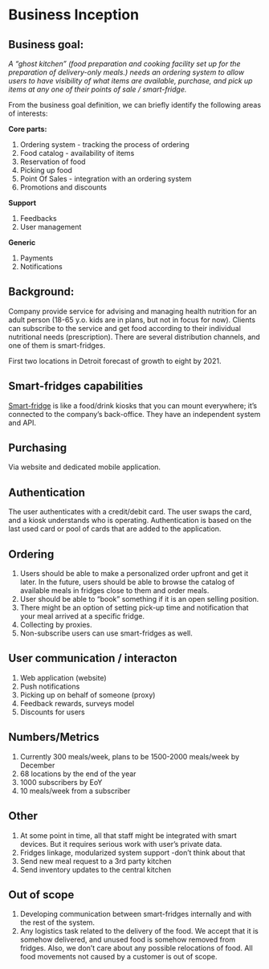 # Business Inception  

## Business goal:

*A “ghost kitchen” (food preparation and cooking facility set up for the preparation of delivery-only meals.) needs an ordering system to allow users to have visibility of what items are available, purchase, and pick up items at any one of their points of sale / smart-fridge.*

From the business goal definition, we can briefly identify the following areas of interests:

**Core parts:**
1. Ordering system - tracking the process of ordering 
1. Food catalog - availability of items
1. Reservation of food 
1. Picking up food
1. Point Of Sales - integration with an ordering system
1. Promotions and discounts

**Support** 
1. Feedbacks
1. User management

**Generic**
1. Payments 
1. Notifications

## Background: 

Company provide service for advising and managing health nutrition for an adult person (18-65 y.o. kids are in plans, but not in focus for now). Clients can subscribe to the service and get food according to their individual nutritional needs (prescription). There are several distribution channels, and one of them is smart-fridges. 

First two locations in Detroit forecast of growth to eight by 2021. 

## Smart-fridges capabilities 

[Smart-fridge](https://github.com/ldynia/archcolider/blob/master/docs/PRESENTATION%20-%20Design%20and%20Analysis%20of%20Software%20Architectures%20PDF%20Ver.pdf) is like a food/drink kiosks that you can mount everywhere; it’s connected to the company’s back-office. They have an independent system and API. 

## Purchasing 

Via website and dedicated mobile application.

## Authentication 

The user authenticates with a credit/debit card. The user swaps the card, and a kiosk understands who is operating. Authentication is based on the last used card or pool of cards that are added to the application. 

## Ordering 

1. Users should be able to make a personalized order upfront and get it later. In the future, users should be able to browse the catalog of available meals in fridges close to them and order meals. 
2. User should be able to “book” something if it is an open selling position. 
3. There might be an option of setting pick-up time and notification that your meal arrived at a specific fridge. 
1. Collecting by proxies.
4. Non-subscribe users can use smart-fridges as well.

## User communication / interacton 

1. Web application (website) 
1. Push notifications 
1. Picking up on behalf of someone (proxy) 
1. Feedback rewards, surveys model 
1. Discounts for users 

## Numbers/Metrics

1. Currently 300 meals/week, plans to be 1500-2000 meals/week by December 
1. 68 locations by the end of the year 
1. 1000 subscribers by EoY  
1. 10 meals/week from a subscriber 

## Other 

1. At some point in time, all that staff might be integrated with smart devices. But it requires serious work with user’s private data. 
1. Fridges linkage, modularized system support -don’t think about that
1. Send new meal request to a 3rd party kitchen 
1. Send inventory updates to the central kitchen

## Out of scope

1. Developing communication between smart-fridges internally and with the rest of the system.
1. Any logistics task related to the delivery of the food. We accept that it is somehow delivered, and unused food is somehow removed from fridges. Also, we don’t care about any possible relocations of food. All food movements not caused by a customer is out of scope.
